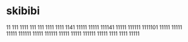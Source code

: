 # skibibi
11
111
1111
111
111
1111
1111
1141
11111
11111
111141
11111
111111
1111101
11111
11111
11111
111111
11111
111111
11111
11111
111111
11111
1111
1111
11111
